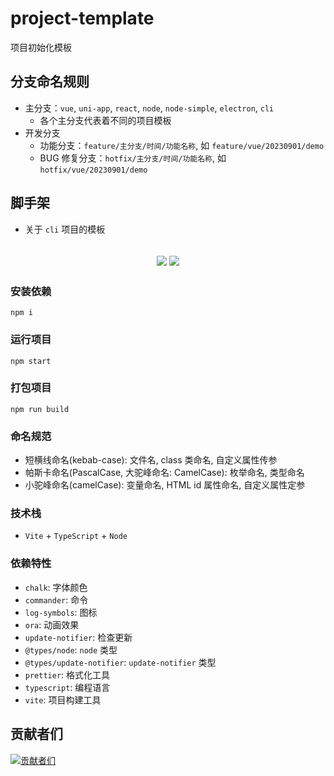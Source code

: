 # project-template

项目初始化模板

## 分支命名规则

- 主分支：`vue`, `uni-app`, `react`, `node`, `node-simple`, `electron`, `cli`
  - 各个主分支代表着不同的项目模板
- 开发分支
  - 功能分支：`feature/主分支/时间/功能名称`, 如 `feature/vue/20230901/demo`
  - BUG 修复分支：`hotfix/主分支/时间/功能名称`, 如 `hotfix/vue/20230901/demo`

## 脚手架

- 关于 `cli` 项目的模板

<h2 align="center">
  <a href="https://gitee.com/biaovorg/project-template/tree/cli"><img src="https://img.shields.io/badge/version-v1.0.5-blue" /></a>
  <a href="https://gitee.com/biaovorg/project-template/blob/cli/LICENSE"><img src="https://img.shields.io/badge/license-MIT-green" /></a>
</h2>

### 安装依赖

```Basic
npm i
```

### 运行项目

```Basic
npm start
```

### 打包项目

```Basic
npm run build
```

### 命名规范

- 短横线命名(kebab-case): 文件名, class 类命名, 自定义属性传参
- 帕斯卡命名(PascalCase, 大驼峰命名: CamelCase): 枚举命名, 类型命名
- 小驼峰命名(camelCase): 变量命名, HTML id 属性命名, 自定义属性定参

### 技术栈

- `Vite` + `TypeScript` + `Node`

### 依赖特性

- `chalk`: 字体颜色
- `commander`: 命令
- `log-symbols`: 图标
- `ora`: 动画效果
- `update-notifier`: 检查更新
- `@types/node`: `node` 类型
- `@types/update-notifier`: `update-notifier` 类型
- `prettier`: 格式化工具
- `typescript`: 编程语言
- `vite`: 项目构建工具

## 贡献者们

[![贡献者们](https://contrib.rocks/image?repo=biaov/project-template)](https://github.com/biaov/project-template/graphs/contributors)
